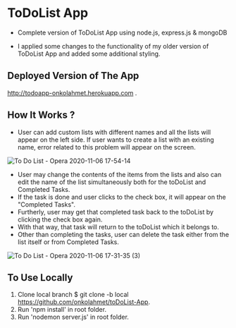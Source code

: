 # ToDoList App
- Complete version of ToDoList App using node.js, express.js &amp; mongoDB

- I applied some changes to the functionality of  my older version of ToDoList App and added some additional styling.

## Deployed Version of The App
http://todoapp-onkolahmet.herokuapp.com .


## How It Works ?
- User can add custom lists with different names and all the lists will appear on the left side. If user wants to create a list with an existing name, error related to this    problem will appear on the screen.


![To Do List - Opera 2020-11-06 17-54-14](https://user-images.githubusercontent.com/62245004/98380603-d5700a80-2059-11eb-821f-a0bb402a108f.gif)



- User may change the contents of the items from the lists and also can edit the name of the list simultaneously both for the toDoList and Completed Tasks.
- If the task is done and user clicks to the check box, it will appear on the "Completed Tasks". 
- Furtherly, user may get that completed task back to the toDoList by clicking the check box again. 
- With that way, that task will return to the toDoList which it belongs to. 
- Other than completing the tasks, user can delete the task either from the list itself or from Completed Tasks.


![To Do List - Opera 2020-11-06 17-31-35 (3)](https://user-images.githubusercontent.com/62245004/98385169-bbd1c180-205f-11eb-8be5-107c2154166c.gif)

## To Use Locally
1. Clone local branch $ git clone -b local https://github.com/onkolahmet/toDoList-App.
2. Run 'npm install' in root folder.
3. Run 'nodemon server.js' in root folder.




